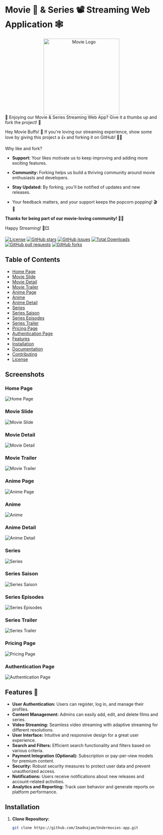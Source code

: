 # Movie 🎥 & Series 📽️ Streaming Web Application 🕸️

<div align="center">
  <img width="250" src="https://github.com/Imadnajam/Undermovies-app/blob/master/screenshot/logo.png" alt="Movie Logo">
</div>
🚀 Enjoying our Movie & Series Streaming Web App? Give it a thumbs up and fork the project! 🌟

Hey Movie Buffs! 👋 If you're loving our streaming experience, show some love by giving this project a 👍 and forking it on GitHub! 🍿✨

Why like and fork?

- **Support:**  Your likes motivate us to keep improving and adding more exciting features.

- **Community:** Forking helps us build a thriving community around movie enthusiasts and developers.
- **Stay Updated:** By forking, you'll be notified of updates and new releases.
- Your feedback matters, and your support keeps the popcorn popping! 🎬🍿



**Thanks for being part of our movie-loving community! 🌟✨**

Happy Streaming! 🎉🎞️

[![License](https://img.shields.io/badge/License-MIT-blue.svg)](LICENSE)
[![GitHub stars](https://img.shields.io/github/stars/Imadnajam/Undermovies-app)](https://github.com/Imadnajam/Undermovies-app/stargazers)
[![GitHub issues](https://img.shields.io/github/issues/Imadnajam/Undermovies-app)](https://github.com/Imadnajam/Undermovies-app/issues)
[![Total Downloads](https://img.shields.io/packagist/dt/Imadnajam/Undermovies-app?style=flat-square)](https://packagist.org/packages/Imadnajam/Undermovies-app)
[![GitHub pull requests](https://img.shields.io/github/issues-pr/Imadnajam/Undermovies-app)](https://github.com/Imadnajam/Undermovies-app/pulls)
[![GitHub forks](https://img.shields.io/github/forks/Imadnajam/Undermovies-app)](https://github.com/Imadnajam/Undermovies-app/network)





## Table of Contents
- [Home Page](#home-page)
- [Movie Slide](#movie-slide)
- [Movie Detail](#movie-detail)
- [Movie Trailer](#movie-trailer)
- [Anime Page](#anime-page)
- [Anime](#anime)
- [Anime Detail](#anime-detail)
- [Series](#series)
- [Series Saison](#series-saison)
- [Series Episodes](#series-episodes)
- [Series Trailer](#series-trailer)
- [Pricing Page](#pricing-page)
- [Authentication Page](#auth-page)
- [Features](#features)
- [Installation](#installation)
- [Documentation](#documentation)
- [Contributing](#contributing)
- [License](#license)

## Screenshots

### Home Page
![Home Page](https://github.com/Imadnajam/Undermovies-app/blob/master/screenshot/1.png)

### Movie Slide
![Movie Slide](https://github.com/Imadnajam/Undermovies-app/blob/master/screenshot/2.png)

### Movie Detail
![Movie Detail](https://github.com/Imadnajam/Undermovies-app/blob/master/screenshot/3.png)

### Movie Trailer
![Movie Trailer](https://github.com/Imadnajam/Undermovies-app/blob/master/screenshot/4.png)

### Anime Page
![Anime Page](https://github.com/Imadnajam/Undermovies-app/blob/master/screenshot/5.png)

### Anime
![Anime](https://github.com/Imadnajam/Undermovies-app/blob/master/screenshot/6.png)

### Anime Detail
![Anime Detail](https://github.com/Imadnajam/Undermovies-app/blob/master/screenshot/7.png)

### Series
![Series](https://github.com/Imadnajam/Undermovies-app/blob/master/screenshot/8.png)

### Series Saison
![Series Saison](https://github.com/Imadnajam/Undermovies-app/blob/master/screenshot/9.png)

### Series Episodes
![Series Episodes](https://github.com/Imadnajam/Undermovies-app/blob/master/screenshot/10.png)

### Series Trailer
![Series Trailer](https://github.com/Imadnajam/Undermovies-app/blob/master/screenshot/11.png)

### Pricing Page
![Pricing Page](https://github.com/Imadnajam/Undermovies-app/blob/master/screenshot/12.png)

### Authentication Page
![Authentication Page](https://github.com/Imadnajam/Undermovies-app/blob/master/screenshot/13.png)

## Features 💼

- **User Authentication:** Users can register, log in, and manage their profiles.
- **Content Management:** Admins can easily add, edit, and delete films and series.
- **Video Streaming:** Seamless video streaming with adaptive streaming for different resolutions.
- **User Interface:** Intuitive and responsive design for a great user experience.
- **Search and Filters:** Efficient search functionality and filters based on various criteria.
- **Payment Integration (Optional):** Subscription or pay-per-view models for premium content.
- **Security:** Robust security measures to protect user data and prevent unauthorized access.
- **Notifications:** Users receive notifications about new releases and account-related activities.
- **Analytics and Reporting:** Track user behavior and generate reports on platform performance.


## Installation

1. **Clone Repository:**
   ```bash
   git clone https://github.com/Imadnajam/Undermovies-app.git
   

